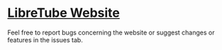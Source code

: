 # [LibreTube Website](https://libre-tube.github.io)

Feel free to report bugs concerning the website or suggest changes or features in the issues tab.
